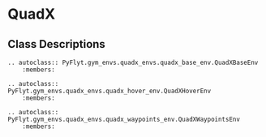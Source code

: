 # QuadX

## Class Descriptions
```{eval-rst}
.. autoclass:: PyFlyt.gym_envs.quadx_envs.quadx_base_env.QuadXBaseEnv
    :members:
```

```{eval-rst}
.. autoclass:: PyFlyt.gym_envs.quadx_envs.quadx_hover_env.QuadXHoverEnv
    :members:
```

```{eval-rst}
.. autoclass:: PyFlyt.gym_envs.quadx_envs.quadx_waypoints_env.QuadXWaypointsEnv
    :members:
```
